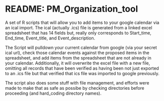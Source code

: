# README: PM_Organization_tool

A set of R scripts that will allow you to add items to your google calendar via an ical import.  The ical (actually .ics) file is generated from a linked excel spreadsheet that has 14 fields but, really only corresponds to Start_time, End_time, Event_title, and Event_description.  

The Script will pulldown your current calendar from google (via your secret ical url), check those calendar events against the proposed items in the spreadsheet, and add items from the spreadsheet that are not already in your calendar.  Additionally, it will overwrite the excel file with a new file, omitting all records that have been verified as having been not just exported to an .ics file but that verified that ics file was imported to google previously.  

The script also does some stuff with file management, and efforts were made to make that as safe as possibe by checking directories before proceeding (and hard_coding directory names).  
